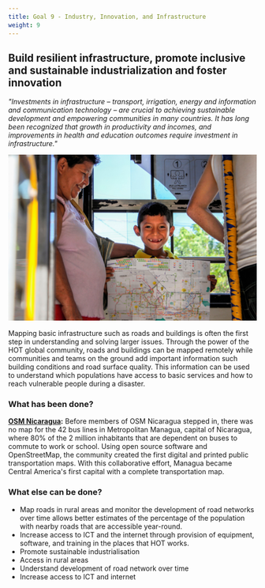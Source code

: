 ```yaml
---
title: Goal 9 - Industry, Innovation, and Infrastructure
weight: 9
---
```


## Build resilient infrastructure, promote inclusive and sustainable industrialization and foster innovation

_"Investments in infrastructure – transport, irrigation, energy and information and communication technology – are crucial to achieving sustainable development and empowering communities in many countries. It has long been recognized that growth in productivity and incomes, and improvements in health and education outcomes require investment in infrastructure."_

![](/images/part-iv/map-boy.jpg)

Mapping basic infrastructure such as roads and buildings is often the first step in understanding and solving larger issues. Through the power of the HOT global community, roads and buildings can be mapped remotely while communities and teams on the ground add important information such building conditions and road surface quality. This information can be used to understand which populations have access to basic services and how to reach vulnerable people during a disaster. 

### What has been done? 

**[OSM Nicaragua](https://www.hotosm.org/projects/public_transportation_map_for_managua):** Before members of OSM Nicaragua stepped in, there was no map for the 42 bus lines in Metropolitan Managua, capital of Nicaragua, where 80% of the 2 million inhabitants that are dependent on buses to commute to work or school. Using open source software and OpenStreetMap, the community created the first digital and printed public transportation maps. With this collaborative effort, Managua became Central America's first capital with a complete transportation map.   

### What else can be done? 



*   Map roads in rural areas and monitor the development of road networks over time allows better estimates of the percentage of the population with nearby roads that are accessible year-round.
*   Increase access to ICT and the internet through provision of equipment, software, and training in the places that HOT works. 
*   Promote sustainable industrialisation
*   Access in rural areas
*   Understand development of road network over time
*   Increase access to ICT and internet
